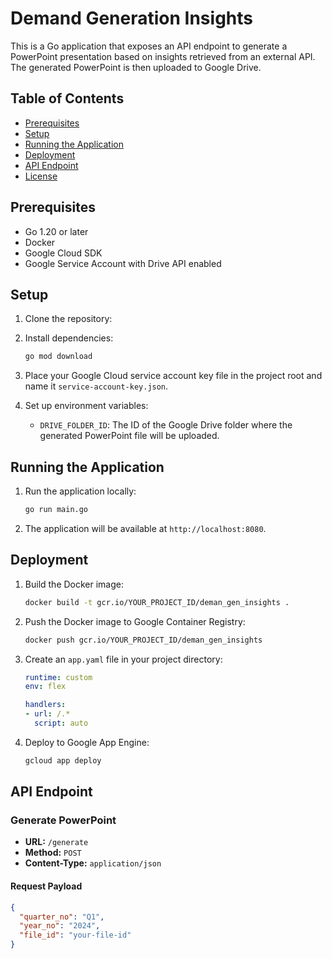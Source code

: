 # Demand Generation Insights

This is a Go application that exposes an API endpoint to generate a PowerPoint presentation based on insights retrieved from an external API. The generated PowerPoint is then uploaded to Google Drive.

## Table of Contents

- [Prerequisites](#prerequisites)
- [Setup](#setup)
- [Running the Application](#running-the-application)
- [Deployment](#deployment)
- [API Endpoint](#api-endpoint)
- [License](#license)

## Prerequisites

- Go 1.20 or later
- Docker
- Google Cloud SDK
- Google Service Account with Drive API enabled

## Setup

1. Clone the repository:

2. Install dependencies:
    ```sh
    go mod download
    ```

3. Place your Google Cloud service account key file in the project root and name it `service-account-key.json`.

4. Set up environment variables:
    - `DRIVE_FOLDER_ID`: The ID of the Google Drive folder where the generated PowerPoint file will be uploaded.

## Running the Application

1. Run the application locally:
    ```sh
    go run main.go
    ```

2. The application will be available at `http://localhost:8080`.

## Deployment

1. Build the Docker image:
    ```sh
    docker build -t gcr.io/YOUR_PROJECT_ID/deman_gen_insights .
    ```

2. Push the Docker image to Google Container Registry:
    ```sh
    docker push gcr.io/YOUR_PROJECT_ID/deman_gen_insights
    ```

3. Create an `app.yaml` file in your project directory:
    ```yaml
    runtime: custom
    env: flex

    handlers:
    - url: /.*
      script: auto
    ```

4. Deploy to Google App Engine:
    ```sh
    gcloud app deploy
    ```

## API Endpoint

### Generate PowerPoint

- **URL:** `/generate`
- **Method:** `POST`
- **Content-Type:** `application/json`

#### Request Payload

```json
{
  "quarter_no": "Q1",
  "year_no": "2024",
  "file_id": "your-file-id"
}
